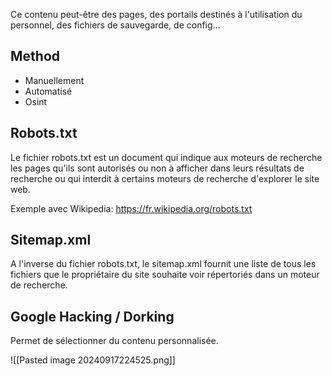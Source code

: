 
Ce contenu peut-être des pages, des portails destinés à l'utilisation du personnel, des fichiers de sauvegarde, de config...

## Method 

- Manuellement 
- Automatisé 
- Osint


## Robots.txt

Le fichier robots.txt est un document qui indique aux moteurs de recherche les pages qu'ils sont autorisés ou non à afficher dans leurs résultats de recherche ou qui interdit à certains moteurs de recherche d'explorer le site web. 

Exemple avec Wikipedia:
https://fr.wikipedia.org/robots.txt

## Sitemap.xml

A l'inverse du fichier robots.txt, le sitemap.xml fournit une liste de tous les fichiers que le propriétaire du site souhaite voir répertoriés dans un moteur de recherche. 

## Google Hacking / Dorking

Permet de sélectionner du contenu personnalisée. 

![[Pasted image 20240917224525.png]]